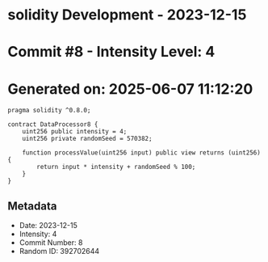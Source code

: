 ﻿# solidity Development - 2023-12-15
# Commit #8 - Intensity Level: 4
# Generated on: 2025-06-07 11:12:20
```solidity
pragma solidity ^0.8.0;

contract DataProcessor8 {
    uint256 public intensity = 4;
    uint256 private randomSeed = 570382;

    function processValue(uint256 input) public view returns (uint256) {
        return input * intensity + randomSeed % 100;
    }
}
```
## Metadata
- Date: 2023-12-15
- Intensity: 4
- Commit Number: 8
- Random ID: 392702644
